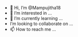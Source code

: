 - 👋 Hi, I’m @Mampujitha18
- 👀 I’m interested in ...
- 🌱 I’m currently learning ...
-  I’m looking to collaborate on ...
- 📫 How to reach me ...

<!---
Mampujitha18/Mampujitha18 is a ✨ special ✨ repository because its `README.md` (this file) appears on your GitHub profile.
You can click the Preview link to take a look at your changes.
--->
